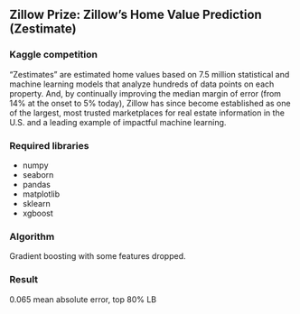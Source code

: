 ## Zillow Prize: Zillow’s Home Value Prediction (Zestimate)

### Kaggle competition

“Zestimates” are estimated home values based on 7.5 million statistical and machine learning models that analyze hundreds of data points on each property. And, by continually improving the median margin of error (from 14% at the onset to 5% today), Zillow has since become established as one of the largest, most trusted marketplaces for real estate information in the U.S. and a leading example of impactful machine learning.

### Required libraries
- numpy
- seaborn
- pandas
- matplotlib
- sklearn
- xgboost

### Algorithm

Gradient boosting with some features dropped.

### Result

0.065 mean absolute error, top 80% LB